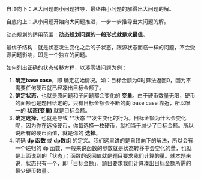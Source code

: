 自顶向下：从大问题向小问题推导，最终由小问题的解得出大问题的解。

自底向上：从小问题开始向大问题推进，一步一步推导出大问题的解。



动态规划的适用范围：**动态规划问题的一般形式就是求最值**。

最优子结构：就是状态发生变化之后的子状态，跟源状态面临一样的问题，不会受源问题影响，即是一个独立的问题。

如何列出正确的状态转移方程，以凑零钱问题为例：

1. **确定base case**，即 确定初始情况。如：目标金额为0时算法返回0，因为不需要任何硬币就已经凑出目标金额了。
2. **确定状态**，也就是原问题和子问题都会变化的 **变量**。由于硬币数量无限，硬币的面额也是题目给定的，只有目标金额会不断的向 base case 靠近，所以唯一的 **状态(变量)** 就是目标金额。
3. **确定选择**，也就是导致 **状态 **发生变化的行为。目标金额为什么会变化呢，因为你在选择硬币，你每选择一枚硬币，就相当于减少了目标金额。所以说所有的硬币面值，就是你的 **选择**。
4. 明确 **dp 函数** 或 **dp数组** 的定义。我们这里讲的是自顶向下的解法，所以会有一个递归的 `dp` 函数，一般来说函数的参数就是状态转移中会变化的量，也就是上面说到的「状态」；函数的返回值就是题目要求我们计算的量。就本题来说，状态只有一个，即「目标金额」，题目要求我们计算凑出目标金额所需的最少硬币数量。

